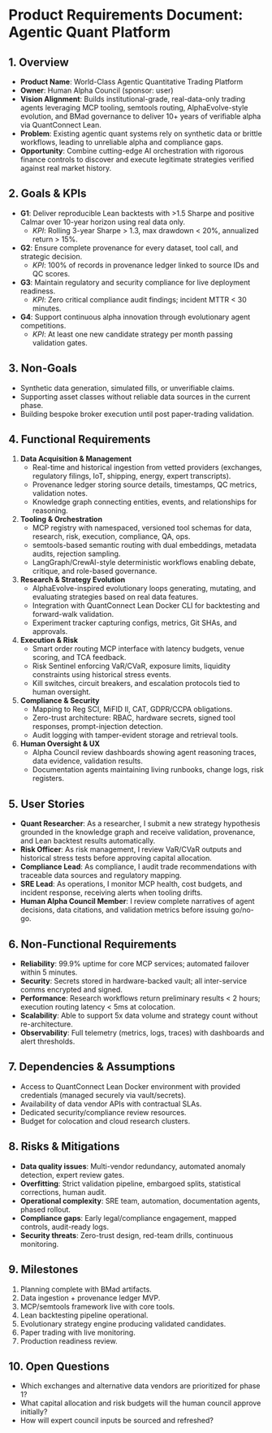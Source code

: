 # Product Requirements Document: Agentic Quant Platform

## 1. Overview
- **Product Name**: World-Class Agentic Quantitative Trading Platform
- **Owner**: Human Alpha Council (sponsor: user)
- **Vision Alignment**: Builds institutional-grade, real-data-only trading agents leveraging MCP tooling, semtools routing, AlphaEvolve-style evolution, and BMad governance to deliver 10+ years of verifiable alpha via QuantConnect Lean.
- **Problem**: Existing agentic quant systems rely on synthetic data or brittle workflows, leading to unreliable alpha and compliance gaps.
- **Opportunity**: Combine cutting-edge AI orchestration with rigorous finance controls to discover and execute legitimate strategies verified against real market history.

## 2. Goals & KPIs
- **G1**: Deliver reproducible Lean backtests with >1.5 Sharpe and positive Calmar over 10-year horizon using real data only.
  - *KPI*: Rolling 3-year Sharpe > 1.3, max drawdown < 20%, annualized return > 15%.
- **G2**: Ensure complete provenance for every dataset, tool call, and strategic decision.
  - *KPI*: 100% of records in provenance ledger linked to source IDs and QC scores.
- **G3**: Maintain regulatory and security compliance for live deployment readiness.
  - *KPI*: Zero critical compliance audit findings; incident MTTR < 30 minutes.
- **G4**: Support continuous alpha innovation through evolutionary agent competitions.
  - *KPI*: At least one new candidate strategy per month passing validation gates.

## 3. Non-Goals
- Synthetic data generation, simulated fills, or unverifiable claims.
- Supporting asset classes without reliable data sources in the current phase.
- Building bespoke broker execution until post paper-trading validation.

## 4. Functional Requirements
1. **Data Acquisition & Management**
   - Real-time and historical ingestion from vetted providers (exchanges, regulatory filings, IoT, shipping, energy, expert transcripts).
   - Provenance ledger storing source details, timestamps, QC metrics, validation notes.
   - Knowledge graph connecting entities, events, and relationships for reasoning.
2. **Tooling & Orchestration**
   - MCP registry with namespaced, versioned tool schemas for data, research, risk, execution, compliance, QA, ops.
   - semtools-based semantic routing with dual embeddings, metadata audits, rejection sampling.
   - LangGraph/CrewAI-style deterministic workflows enabling debate, critique, and role-based governance.
3. **Research & Strategy Evolution**
   - AlphaEvolve-inspired evolutionary loops generating, mutating, and evaluating strategies based on real data features.
   - Integration with QuantConnect Lean Docker CLI for backtesting and forward-walk validation.
   - Experiment tracker capturing configs, metrics, Git SHAs, and approvals.
4. **Execution & Risk**
   - Smart order routing MCP interface with latency budgets, venue scoring, and TCA feedback.
   - Risk Sentinel enforcing VaR/CVaR, exposure limits, liquidity constraints using historical stress events.
   - Kill switches, circuit breakers, and escalation protocols tied to human oversight.
5. **Compliance & Security**
   - Mapping to Reg SCI, MiFID II, CAT, GDPR/CCPA obligations.
   - Zero-trust architecture: RBAC, hardware secrets, signed tool responses, prompt-injection detection.
   - Audit logging with tamper-evident storage and retrieval tools.
6. **Human Oversight & UX**
   - Alpha Council review dashboards showing agent reasoning traces, data evidence, validation results.
   - Documentation agents maintaining living runbooks, change logs, risk registers.

## 5. User Stories
- **Quant Researcher**: As a researcher, I submit a new strategy hypothesis grounded in the knowledge graph and receive validation, provenance, and Lean backtest results automatically.
- **Risk Officer**: As risk management, I review VaR/CVaR outputs and historical stress tests before approving capital allocation.
- **Compliance Lead**: As compliance, I audit trade recommendations with traceable data sources and regulatory mapping.
- **SRE Lead**: As operations, I monitor MCP health, cost budgets, and incident response, receiving alerts when tooling drifts.
- **Human Alpha Council Member**: I review complete narratives of agent decisions, data citations, and validation metrics before issuing go/no-go.

## 6. Non-Functional Requirements
- **Reliability**: 99.9% uptime for core MCP services; automated failover within 5 minutes.
- **Security**: Secrets stored in hardware-backed vault; all inter-service comms encrypted and signed.
- **Performance**: Research workflows return preliminary results < 2 hours; execution routing latency < 5ms at colocation.
- **Scalability**: Able to support 5x data volume and strategy count without re-architecture.
- **Observability**: Full telemetry (metrics, logs, traces) with dashboards and alert thresholds.

## 7. Dependencies & Assumptions
- Access to QuantConnect Lean Docker environment with provided credentials (managed securely via vault/secrets).
- Availability of data vendor APIs with contractual SLAs.
- Dedicated security/compliance review resources.
- Budget for colocation and cloud research clusters.

## 8. Risks & Mitigations
- **Data quality issues**: Multi-vendor redundancy, automated anomaly detection, expert review gates.
- **Overfitting**: Strict validation pipeline, embargoed splits, statistical corrections, human audit.
- **Operational complexity**: SRE team, automation, documentation agents, phased rollout.
- **Compliance gaps**: Early legal/compliance engagement, mapped controls, audit-ready logs.
- **Security threats**: Zero-trust design, red-team drills, continuous monitoring.

## 9. Milestones
1. Planning complete with BMad artifacts.
2. Data ingestion + provenance ledger MVP.
3. MCP/semtools framework live with core tools.
4. Lean backtesting pipeline operational.
5. Evolutionary strategy engine producing validated candidates.
6. Paper trading with live monitoring.
7. Production readiness review.

## 10. Open Questions
- Which exchanges and alternative data vendors are prioritized for phase 1?
- What capital allocation and risk budgets will the human council approve initially?
- How will expert council inputs be sourced and refreshed?
